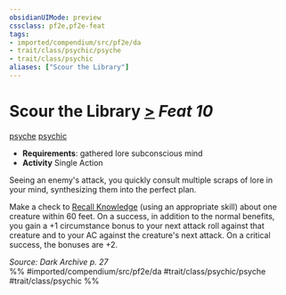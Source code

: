 ```yaml
---
obsidianUIMode: preview
cssclass: pf2e,pf2e-feat
tags:
- imported/compendium/src/pf2e/da
- trait/class/psychic/psyche
- trait/class/psychic
aliases: ["Scour the Library"]
---
```

# Scour the Library  [>](chapter-9-playing-the-game.md#Actions "Single Action") *Feat 10*  
[psyche](psyche-da.md)  [psychic](rules/traits/psychic-da.md)  

- **Requirements**: gathered lore subconscious mind
- **Activity** Single Action

Seeing an enemy's attack, you quickly consult multiple scraps of lore in your mind, synthesizing them into the perfect plan.

Make a check to [Recall Knowledge](recall-knowledge.md) (using an appropriate skill) about one creature within 60 feet. On a success, in addition to the normal benefits, you gain a +1 circumstance bonus to your next attack roll against that creature and to your AC against the creature's next attack. On a critical success, the bonuses are +2.

*Source: Dark Archive p. 27*  
%% #imported/compendium/src/pf2e/da #trait/class/psychic/psyche #trait/class/psychic %%